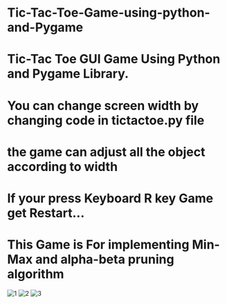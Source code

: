 ﻿# Tic-Tac-Toe-Game-using-python-and-Pygame

# Tic-Tac Toe GUI Game Using Python and Pygame Library.
# You can change screen width by changing code in tictactoe.py file
# the game can adjust all the object according to width
# If your press Keyboard R key Game get Restart...
# This Game is For implementing Min-Max and alpha-beta pruning algorithm




![1](https://user-images.githubusercontent.com/34002165/197868283-86e904ea-0850-4cab-941d-b3f53496fef3.png)
![2](https://user-images.githubusercontent.com/34002165/197868292-58f9fec1-8cee-4154-ae74-be23636dd518.png)
![3](https://user-images.githubusercontent.com/34002165/197868298-3238b04b-6fa9-4106-be76-cb1dee2ad164.png)

